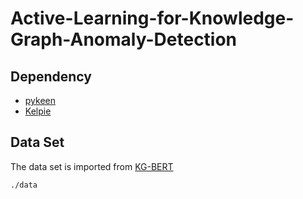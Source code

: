 # Active-Learning-for-Knowledge-Graph-Anomaly-Detection


## Dependency
+ [pykeen](https://github.com/pykeen/pykeen?tab=readme-ov-file)
+ [Kelpie](https://github.com/AndRossi/Kelpie/tree/master)

## Data Set
The data set is imported from [KG-BERT](https://github.com/yao8839836/kg-bert/tree/master)


```
./data
```